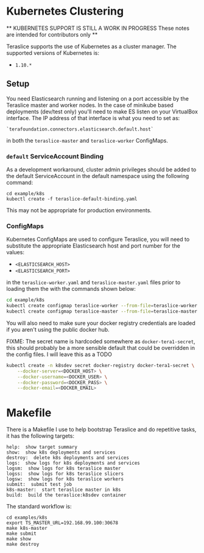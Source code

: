 # Kubernetes Clustering

** KUBERNETES SUPPORT IS STILL A WORK IN PROGRESS
These notes are intended for contributors only **

Teraslice supports the use of Kubernetes as a cluster manager.  The supported
versions of Kubernetes is:

* `1.10.*`

## Setup

You need Elasticsearch running and listening on a port accessible by the
Teraslice master and worker nodes.  In the case of minikube based deployments
(dev/test only) you'll need to make ES listen on your VirtualBox interface.  The
IP address of that interface is what you need to set as:

    `terafoundation.connectors.elasticsearch.default.host`

in both the `teraslice-master` and `teraslice-worker` ConfigMaps.

### `default` ServiceAccount Binding

As a development workaround, cluster admin privileges should be added to the
default ServiceAccount in the default namespace using the following command:

```
cd example/k8s
kubectl create -f teraslice-default-binding.yaml
```

This may not be appropriate for production environments.

### ConfigMaps

Kubernetes ConfigMaps are used to configure Teraslice, you will need to
substitute the appropriate Elasticsearch host and port number for the values:

* `<ELASTICSEARCH_HOST>`
* `<ELASTICSEARCH_PORT>`

in the `teraslice-worker.yaml` and `teraslice-master.yaml` files prior to
loading them the with the commands shown below:

```bash
cd example/k8s
kubectl create configmap teraslice-worker --from-file=teraslice-worker.yaml
kubectl create configmap teraslice-master --from-file=teraslice-master.yaml
```

You will also need to make sure your docker registry credentials are loaded
if you aren't using the public docker hub.

FIXME: The secret name is hardcoded somewhere as `docker-tera1-secret`, this
should probably be a more sensible default that could be overridden in the
config files.  I will leave this as a TODO

```bash
kubectl create -n k8sdev secret docker-registry docker-tera1-secret \
    --docker-server=<DOCKER_HOST> \
    --docker-username=<DOCKER_USER> \
    --docker-password=<DOCKER_PASS> \
    --docker-email=<DOCKER_EMAIL>
```

# Makefile

There is a Makefile I use to help bootstrap Teraslice and do repetitive tasks,
it has the following targets:

```
help:  show target summary
show:  show k8s deployments and services
destroy:  delete k8s deployments and services
logs:  show logs for k8s deployments and services
logsm:  show logs for k8s teraslice master
logss:  show logs for k8s teraslice slicers
logsw:  show logs for k8s teraslice workers
submit:  submit test job
k8s-master:  start teraslice master in k8s
build:  build the teraslice:k8sdev container
```

The standard workflow is:

```
cd examples/k8s
export TS_MASTER_URL=192.168.99.100:30678
make k8s-master
make submit
make show
make destroy
```